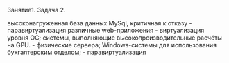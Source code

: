 Занятие1. Задача 2.

высоконагруженная база данных MySql, критичная к отказу - паравиртуализация
различные web-приложения - виртуализация уровня ОС;
системы, выполняющие высокопроизводительные расчёты на GPU.  - физические сервера;
Windows-системы для использования бухгалтерским отделом; - паравиртуализация






